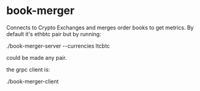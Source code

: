 # book-merger
Connects to Crypto Exchanges and merges order books to get metrics.
By default it's ethbtc pair but by running:

./book-merger-server --currencies ltcbtc 

could be made any pair.

the grpc client is: 

./book-merger-client
